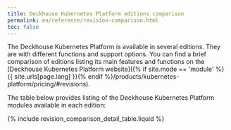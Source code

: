 ```yaml
---
title: Deckhouse Kubernetes Platform editions comparison
permalink: en/reference/revision-comparison.html
toc: false
---
```


The Deckhouse Kubernetes Platform is available in several editions. They are with different functions and support options. You can find a brief comparison of editions listing its main features and functions on the [Deckhouse Kubernetes Platform website]({% if site.mode == 'module' %}{{ site.urls[page.lang] }}{% endif %}/products/kubernetes-platform/pricing/#revisions).

The table below provides listing of the Deckhouse Kubernetes Platform modules available in each edition:

{% include revision_comparison_detail_table.liquid %}
